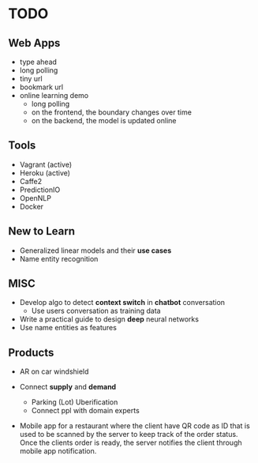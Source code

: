 # TODO

## Web Apps
* type ahead
* long polling
* tiny url
* bookmark url
* online learning demo
    * long polling
    * on the frontend, the boundary changes over time
    * on the backend, the model is updated online


## Tools
* Vagrant (active)
* Heroku (active)
* Caffe2
* PredictionIO
* OpenNLP
* Docker


## New to Learn
* Generalized linear models and their **use cases**
* Name entity recognition


## MISC
* Develop algo to detect **context switch** in **chatbot** conversation
    * Use users conversation as training data
* Write a practical guide to design **deep** neural networks
* Use name entities as features


## Products
* AR on car windshield

* Connect **supply** and **demand**
    * Parking (Lot) Uberification
    * Connect ppl with domain experts

* Mobile app for a restaurant
  where the client have QR code as ID
  that is used to be scanned by the server to keep track of the order status.
  Once the clients order is ready, the server notifies the client through
  mobile app notification.


